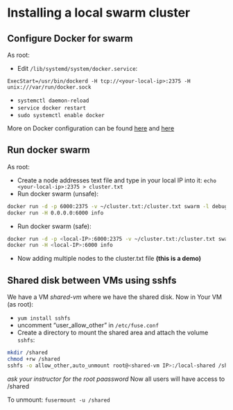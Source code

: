 Installing a local swarm cluster
=================================
Configure Docker for swarm
----------------------------
As root:
* Edit ``/lib/systemd/system/docker.service``: 
```
ExecStart=/usr/bin/dockerd -H tcp://<your-local-ip>:2375 -H unix:///var/run/docker.sock
```
* ``systemctl daemon-reload``
* ``service docker restart``
* ``sudo systemctl enable docker``

More on Docker configuration can be found [here](https://docs.docker.com/engine/admin/) and [here](https://docs.docker.com/engine/admin/systemd/)

Run docker swarm
-------------------
As root:
* Create a node addresses text file and type in your local IP into it: 
``echo <your-local-ip>:2375 > cluster.txt``
* Run docker swarm (unsafe):
```bash
docker run -d -p 6000:2375 -v ~/cluster.txt:/cluster.txt swarm -l debug manage file:///cluster.txt
docker run -H 0.0.0.0:6000 info
```
* Run docker swarm (safe):
```bash
docker run -d -p <local-IP>:6000:2375 -v ~/cluster.txt:/cluster.txt swarm -l debug manage file:///cluster.txt
docker run -H <local-IP>:6000 info
```
* Now adding multiple nodes to the cluster.txt file **(this is a demo)**

Shared disk between VMs using sshfs
------------------------------------
We have a VM *shared-vm* where we have the shared disk. Now in Your VM (as root):
* ``yum install sshfs``
* uncomment “user_allow_other” in ``/etc/fuse.conf``
* Create a directory to mount the shared area and attach the volume ``sshfs``:
```bash
mkdir /shared
chmod +rw /shared
sshfs -o allow_other,auto_unmount root@<shared-vm IP>:/local-shared /shared
```
*ask your instructor for the root paassword*
Now all users will have access to /shared 

To unmount: ``fusermount -u /shared``
